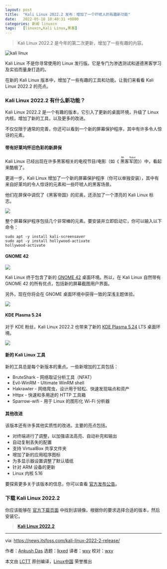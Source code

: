 ```yaml
---
layout: post
title:	"Kali Linux 2022.2 发布：增加了一个吓唬人的有趣新功能"
date:	2022-05-18 10:40:31 +0800 
categories:	新闻 linuxcn 
tags:	[linuxcn,Kali Linux,黑客]
---
```




> 
> Kali Linux 2022.2 是今年的第二次更新，增加了一些有趣的内容。
> 
> 
> 


![kali linux](/Asserts/Images//attachment/album/202205/18/104031soffjvjf6t99okft.jpg)


Kali Linux 不是你寻常使用的 Linux 发行版。它是专门为渗透测试和道德黑客学习及实验而量身打造的。


在新的 Kali Linux 版本中，增加了一些有趣的工具和功能。让我们来看看 Kali Linux 2022.2 的亮点。


### Kali Linux 2022.2 有什么新功能？


Kali Linux 2022.2 是一个有趣的版本，它引入了更新的桌面环境，升级了 Linux 内核，增加了新的工具，以及更多的改进。


不仅仅限于通常的完善，你还可以看到一个新的屏幕保护程序，其中有许多令人惊讶的元素。


#### 带有好莱坞怀旧色彩的新屏保


Kali Linux 已经出现在许多黑客相关的电视节目/电影（如《<ruby> 黑客军团 <rt>  Mr. Robot </rt></ruby>》）中，看起来酷极了。


更进一步，Kali Linux 增加了一个新的屏幕保护程序（你可以单独安装），其中有来自好莱坞的令人惊讶的元素和一些吓唬人的黑客场景。


他们在屏保中调侃了《黑客帝国》的尼奥，还添加了一个漂亮的 Kali Linux 标志。


![](/Asserts/Images//attachment/album/202205/18/104031g3emqt6swtgn9qwh.jpg)


整个屏幕保护程序包括几个非常棒的元素。要安装并立即启动它，你可以输入以下命令：



```
sudo apt -y install kali-screensaver
sudo apt -y install hollywood-activate
hollywood-activate

```





#### GNOME 42


![](/Asserts/Images//attachment/album/202205/18/104031p60pp0344z606v00.jpg)


Kali Linux 终于包含了新的 [GNOME 42](https://news.itsfoss.com/gnome-42-features/) 桌面环境。所以，在 Kali Linux 自然带有 GNOME 42 的所有优点，包括新的屏幕截图用户界面。


另外，现在你将会在 GNOME 桌面环境中获得一致的深浅主题体验。


![](/Asserts/Images//attachment/album/202205/18/104031bfyrbec4s85hxbbc.jpg)


#### KDE Plasma 5.24


对于 KDE 粉丝，Kali Linux 2022.2 也带来了新的 [KDE Plasma 5.24](https://news.itsfoss.com/kde-plasma-5-24-lts-release/) LTS 桌面环境。


![](/Asserts/Images//attachment/album/202205/18/104032g59m7t78f8o5tsmf.jpg)


#### 新的 Kali Linux 工具


新的工具总是每个新版本的重点。一些新增加的工具包括：


* BruteShark - 网络取证分析工具（NFAT）
* Evil-WinRM - Ultimate WinRM shell
* Hakrawler - 网络爬虫，设计用于轻松、快速发现端点和资产
* Httpx - 快速和多用途的 HTTP 工具箱
* Sparrow-wifi - 用于 Linux 的图形化 Wi-Fi 分析器


#### 其他改进


该版本还有许多其他实质性的改进。主要的亮点包括。


* 对终端进行了调整，以加强语法高亮、自动补完和输出
* 自动复制丢失的配置
* 支持 VirtualBox 共享文件夹
* 增加了新的应用程序图标
* 为多显示器设置调整了默认墙纸
* 针对 ARM 设备的更新
* Linux 内核 5.16


要探索更多关于该版本的信息，你可以查看 [官方发布公告](https://www.kali.org/blog/kali-linux-2022-2-release/)。


### 下载 Kali Linux 2022.2


你应该能够在 [官方下载页面](https://www.kali.org/get-kali/) 中找到该镜像。根据你的要求选择合适的版本，然后安装它。



> 
> **[Kali Linux 2022.2](https://www.kali.org/get-kali/)**
> 
> 
> 




---


via: <https://news.itsfoss.com/kali-linux-2022-2-release/>


作者：[Ankush Das](https://news.itsfoss.com/author/ankush/) 选题：[lkxed](https://github.com/lkxed) 译者：[wxy](https://github.com/wxy) 校对：[wxy](https://github.com/wxy)


本文由 [LCTT](https://github.com/LCTT/TranslateProject) 原创编译，[Linux中国](https://linux.cn/) 荣誉推出
